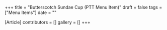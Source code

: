 +++
title = "Butterscotch Sundae Cup (PTT Menu Item)"
draft = false
tags = ["Menu Items"]
date = ""

[Article]
contributors = []
gallery = []
+++